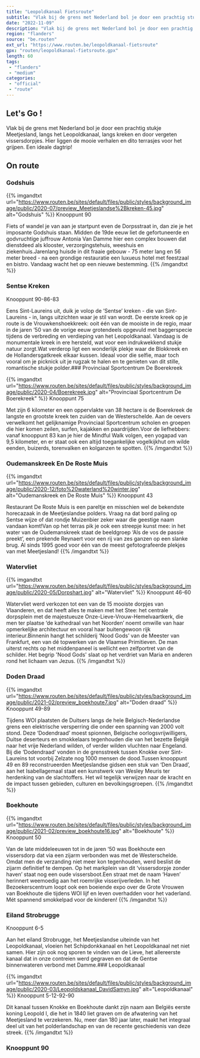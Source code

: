 ```yaml
---
title: "Leopoldkanaal Fietsroute"
subtitle: "Vlak bij de grens met Nederland bol je door een prachtig stukje Meetjesland, langs het Leopoldkanaal, langs kreken en door vergeten vissersdorpjes"
date: "2022-11-09"
description: "Vlak bij de grens met Nederland bol je door een prachtig stukje Meetjesland, langs het Leopoldkanaal, langs kreken en door vergeten vissersdorpjes"
region: "flanders"
source: "be.routen"
ext_url: "https://www.routen.be/leopoldkanaal-fietsroute"
gpx: "routen/leopoldkanaal-fietsroute.gpx"
length: 60
tags:
 - "flanders"
 - "medium"
categories:
 - "official"
 - "route"
---
```


## Let's Go ! 

Vlak bij de grens met Nederland bol je door een prachtig stukje Meetjesland, langs het Leopoldkanaal, langs kreken en door vergeten vissersdorpjes. Hier liggen de mooie verhalen en dito terrasjes voor het grijpen. Een ideale dagtrip!

## On route

### Godshuis

{{% imgandtxt url="https://www.routen.be/sites/default/files/public/styles/background_image/public/2020-07/preview_Meetjeslandse%2Bkreken-45.jpg" alt="Godshuis" %}}
Knooppunt 90

Fiets of wandel je van aan je startpunt even de Dorpsstraat in, dan zie je het imposante Godshuis staan. Midden de 19de eeuw liet de gefortuneerde en godvruchtige juffrouw Antonia Van Damme hier een complex bouwen dat dienstdeed als klooster, verzorgingstehuis, weeshuis en ziekenhuis.Jarenlang huisde in dit fraaie gebouw - 75 meter lang en 56 meter breed - na een grondige restauratie een luxueus hotel met feestzaal en bistro. Vandaag wacht het op een nieuwe bestemming.
{{% /imgandtxt %}}

### Sentse Kreken

Knooppunt 90-86-83

Eens Sint-Laureins uit, duik je volop de ‘Sentse’ kreken - die van Sint-Laureins - in, langs uitzichten waar je stil van wordt. De eerste kreek op je route is de Vrouwkenshoekkreek: ooit één van de mooiste in de regio, maar in de jaren ’50 van de vorige eeuw grotendeels opgevuld met baggerspecie tijdens de verbreding en verdieping van het Leopoldkanaal. Vandaag is de monumentale kreek in ere hersteld, wat voor een indrukwekkend stukje natuur zorgt.Wat verderop ligt een wonderlijk plekje waar de Blokkreek en de Hollandersgatkreek elkaar kussen. Ideaal voor die selfie, maar toch vooral om je picknick uit je rugzak te halen en te genieten van dit stille, romantische stukje polder.### Provinciaal Sportcentrum De Boerekreek

{{% imgandtxt url="https://www.routen.be/sites/default/files/public/styles/background_image/public/2020-04/Boerekreek.jpg" alt="Provinciaal Sportcentrum De Boerekreek" %}}
Knooppunt 75

Met zijn 6 kilometer en een oppervlakte van 38 hectare is de Boerekreek de langste en grootste kreek ten zuiden van de Westerschelde. Aan de oevers verwelkomt het gelijknamige Provinciaal Sportcentrum scholen en groepen die hier komen zeilen, surfen, kajakken en paardrijden.Voor de liefhebbers: vanaf knooppunt 83 kan je hier de Mindful Walk volgen, een yogapad van 9,5 kilometer, en er staat ook een altijd toegankelijke vogelkijkhut om wilde eenden, buizerds, torenvalken en kolganzen te spotten.
{{% /imgandtxt %}}

### Oudemanskreek En De Roste Muis

{{% imgandtxt url="https://www.routen.be/sites/default/files/public/styles/background_image/public/2020-12/foto%20waterland%20winter.jpg" alt="Oudemanskreek en De Roste Muis" %}}
Knooppunt 43

Restaurant De Roste Muis is een pareltje en misschien wel de bekendste horecazaak in de Meetjeslandse polders. Vraag na dat bord paling op Sentse wijze of dat rondje Muizenbier zeker waar die geestige naam vandaan komt!Van op het terras pik je ook een streepje kunst mee: in het water van de Oudemanskreek staat de beeldgroep ‘Als de vos de passie preekt’, een prekende Reynaert voor een rij van zes ganzen op een slanke brug. Al sinds 1995 goed voor één van de meest gefotografeerde plekjes van met Meetjesland!
{{% /imgandtxt %}}

### Watervliet

{{% imgandtxt url="https://www.routen.be/sites/default/files/public/styles/background_image/public/2020-05/Dorpshart.jpg" alt="Watervliet" %}}
Knooppunt 46-60

Watervliet werd verkozen tot een van de 15 mooiste dorpjes van Vlaanderen, en dat heeft alles te maken met het Stee: het centrale dorpsplein met de majestueuze Onze-Lieve-Vrouw-Hemelvaartkerk, die men ter plaatse ‘de kathedraal van het Noorden’ noemt omwille van haar opmerkelijke architectuur en vooral haar buitengewoon rijk interieur.Binnenin hangt het schilderij ‘Nood Gods’ van de Meester van Frankfurt, een van dé topwerken van de Vlaamse Primitieven. De man uiterst rechts op het middenpaneel is wellicht een zelfportret van de schilder. Het begrip 'Nood Gods' slaat op het verdriet van Maria en anderen rond het lichaam van Jezus.
{{% /imgandtxt %}}

### Doden Draad

{{% imgandtxt url="https://www.routen.be/sites/default/files/public/styles/background_image/public/2021-02/preview_boekhoute7.jpg" alt="Doden draad" %}}
Knooppunt 49-89

Tijdens WOI plaatsten de Duitsers langs de hele Belgisch-Nederlandse grens een elektrische versperring die onder een spanning van 2000 volt stond. Deze ‘Dodendraad’ moest spionnen, Belgische oorlogsvrijwilligers, Duitse deserteurs en smokkelaars tegenhouden die van het bezette België naar het vrije Nederland wilden, of verder wilden vluchten naar Engeland. Bij die ‘Dodendraad’ vonden in de grensstreek tussen Knokke over Sint-Laureins tot voorbij Zelzate nog 1000 mensen de dood.Tussen knooppunt 49 en 89 reconstrueerden Meetjeslandse gidsen een stuk van ‘Den Draad’, aan het Isabellagemaal staat een kunstwerk van Wesley Meuris ter herdenking van de slachtoffers. Het wil tegelijk verwijzen naar de kracht en de impact tussen gebieden, culturen en bevolkingsgroepen.
{{% /imgandtxt %}}

### Boekhoute

{{% imgandtxt url="https://www.routen.be/sites/default/files/public/styles/background_image/public/2021-02/preview_boekhoute16.jpg" alt="Boekhoute" %}}
Knooppunt 50

Van de late middeleeuwen tot in de jaren ‘50 was Boekhoute een vissersdorp dat via een zijarm verbonden was met de Westerschelde. Omdat men de verzanding niet meer kon tegenhouden, werd beslist de zijarm definitief te dempen. Op het markplein van dit ‘vissersdorpje zonder haven’ staat nog een oude vissersboot.Een straat met de naam ‘Haven’ herinnert weemoedig aan het roemrijke visserijverleden. In het Bezoekerscentrum loopt ook een boeiende expo over de Grote Vrouwen van Boekhoute die tijdens WOI lijf en leven overhadden voor het vaderland. Mét spannend smokkelpad voor de kinderen!
{{% /imgandtxt %}}

### Eiland Strobrugge

Knooppunt 6-5

Aan het eiland Strobrugge, het Meetjeslandse uiteinde van het Leopoldkanaal, vloeien het Schipdonkkanaal en het Leopoldkanaal net niet samen. Hier zijn ook nog sporen te vinden van de Lieve, het allereerste kanaal dat in onze contreien werd gegraven en dat de Gentse binnenwateren verbond met Damme.### Leopoldkanaal

{{% imgandtxt url="https://www.routen.be/sites/default/files/public/styles/background_image/public/2020-03/Leopoldskanaal_DavidSamyn.jpg" alt="Leopoldkanaal" %}}
Knooppunt 5-12-92-90

Dit kanaal tussen Knokke en Boekhoute dankt zijn naam aan Belgiës eerste koning Leopold I, die het in 1840 liet graven om de afwatering van het Meetjesland te verzekeren. Nu, meer dan 180 jaar later, maakt het integraal deel uit van het polderlandschap en van de recente geschiedenis van deze streek.
{{% /imgandtxt %}}

### Knooppunt 90


